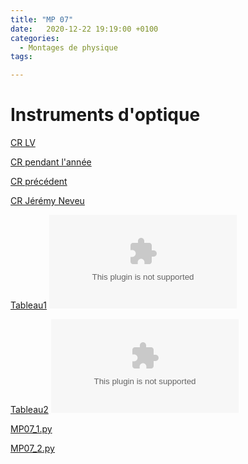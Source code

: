 ```yaml
---
title: "MP 07"
date:   2020-12-22 19:19:00 +0100
categories:
  - Montages de physique
tags:

---
```

# Instruments d'optique

[CR LV](/assets/pdf/MP07.pdf)
<object class="pdf fitvidsignore" data="/assets/pdf/MP07.pdf" type="application/pdf"></object>

[CR pendant l'année](/assets/pdf/MP07_CR.pdf)
<object class="pdf fitvidsignore" data="/assets/pdf/MP07_CR.pdf" type="application/pdf"></object>

[CR précédent](/assets/pdf/MP07_JN.pdf)
<object class="pdf fitvidsignore" data="/assets/pdf/MP07_CR2.pdf" type="application/pdf"></object>

[CR Jérémy Neveu](/assets/pdf/MP07_JN.pdf)
<object class="pdf fitvidsignore" data="/assets/pdf/MP07_JN.pdf" type="application/pdf"></object>

[Tableau1](/assets/jpeg/MP07_tableau1.jpg)
<object class="pdf fitvidsignore" data="/assets/jpeg/MP07_tableau1.jpg" type="application/jpg"></object>

[Tableau2](/assets/jpeg/MP07_tableau2.jpg)
<object class="pdf fitvidsignore" data="/assets/jpeg/MP07_tableau2.jpg" type="application/jpg"></object>

<a href="/assets/python/MP07_1.py" download>MP07_1.py</a> 

<a href="/assets/python/MP07_2.py" download>MP07_2.py</a>
